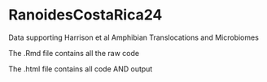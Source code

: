 # RanoidesCostaRica24
Data supporting Harrison et al Amphibian Translocations and Microbiomes


The .Rmd file contains all the raw code

The .html file contains all code AND output 

